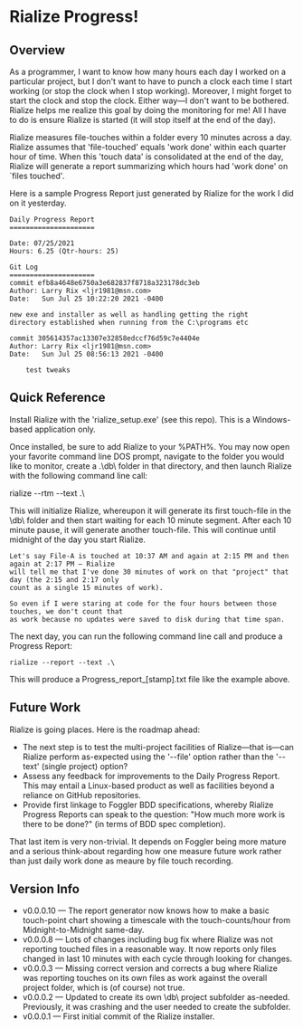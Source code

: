 # Rialize Progress!

## Overview
As a programmer, I want to know how many hours each day I worked on a particular project, but I don't want to have to punch a clock each time I start working (or stop the clock when I stop working). Moreover, I might forget to start the clock and stop the clock. Either way—I don't want to be bothered. Rialize helps me realize this goal by doing the monitoring for me! All I have to do is ensure Rialize is started (it will stop itself at the end of the day).

Rialize measures file-touches within a folder every 10 minutes across a day. Rialize assumes that 'file-touched' equals 'work done' within each quarter hour of time. When this 'touch data' is consolidated at the end of the day, Rialize will generate a report summarizing which hours had 'work done' on `files touched'.

Here is a sample Progress Report just generated by Rialize for the work I did on it yesterday.

    Daily Progress Report
    =====================
    
    Date: 07/25/2021
    Hours: 6.25 (Qtr-hours: 25)
    
    Git Log
    =====================
    commit efb8a4648e6750a3e682837f8718a323178dc3eb
    Author: Larry Rix <ljr1981@msn.com>
    Date:   Sun Jul 25 10:22:20 2021 -0400
    
    new exe and installer as well as handling getting the right
    directory established when running from the C:\programs etc

    commit 305614357ac13307e32858edccf76d59c7e4404e
    Author: Larry Rix <ljr1981@msn.com>
    Date:   Sun Jul 25 08:56:13 2021 -0400
    
        test tweaks

## Quick Reference
Install Rialize with the 'rialize_setup.exe' (see this repo). This is a Windows-based application only.

Once installed, be sure to add Rialize to your %PATH%. You may now open your favorite command line DOS prompt, navigate to the folder you would like to monitor, create a .\db\ folder in that directory, and then launch Rialize with the following command line call:

   rialize --rtm --text .\

This will initialize Rialize, whereupon it will generate its first touch-file in the \db\ folder and then start waiting for each 10 minute segment. After each 10 minute pause, it will generate another touch-file. This will continue until midnight of the day you start Rialize.

    Let's say File-A is touched at 10:37 AM and again at 2:15 PM and then again at 2:17 PM — Rialize 
    will tell me that I've done 30 minutes of work on that "project" that day (the 2:15 and 2:17 only 
    count as a single 15 minutes of work).
    
    So even if I were staring at code for the four hours between those touches, we don't count that 
    as work because no updates were saved to disk during that time span.

The next day, you can run the following command line call and produce a Progress Report:

    rialize --report --text .\

This will produce a Progress_report_[stamp].txt file like the example above.

## Future Work
Rialize is going places. Here is the roadmap ahead:
- The next step is to test the multi-project facilities of Rialize—that is—can Rialize perform as-expected using the '--file' option rather than the '--text' (single project) option?
- Assess any feedback for improvements to the Daily Progress Report. This may entail a Linux-based product as well as facilities beyond a reliance on GitHub repositories.
- Provide first linkage to Foggler BDD specifications, whereby Rialize Progress Reports can speak to the question: "How much more work is there to be done?" (in terms of BDD spec completion).

That last item is very non-trivial. It depends on Foggler being more mature and a serious think-about regarding how one measure future work rather than just daily work done as meaure by file touch recording.

## Version Info
- v0.0.0.10 — The report generator now knows how to make a basic touch-point chart showing a timescale with the touch-counts/hour from Midnight-to-Midnight same-day.
- v0.0.0.8 — Lots of changes including bug fix where Rialize was not reporting touched files in a reasonable way. It now reports only files changed in last 10 minutes with each cycle through looking for changes.
- v0.0.0.3 — Missing correct version and corrects a bug where Rialize was reporting touches on its own files as work against the overall project folder, which is (of course) not true.
- v0.0.0.2 — Updated to create its own \db\ project subfolder as-needed. Previously, it was crashing and the user needed to create the subfolder.
- v0.0.0.1 — First initial commit of the Rialize installer.
